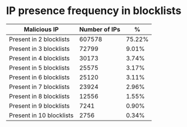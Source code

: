 # IP presence frequency in blocklists
| Malicious IP | Number of IPs | % |
|----|----|----|
| Present in 2 blocklists | 607578 | 75.22% |
| Present in 3 blocklists | 72799 | 9.01% |
| Present in 4 blocklists | 30173 | 3.74% |
| Present in 5 blocklists | 25575 | 3.17% |
| Present in 6 blocklists | 25120 | 3.11% |
| Present in 7 blocklists | 23924 | 2.96% |
| Present in 8 blocklists | 12556 | 1.55% |
| Present in 9 blocklists | 7241 | 0.90% |
| Present in 10 blocklists | 2756 | 0.34% |
